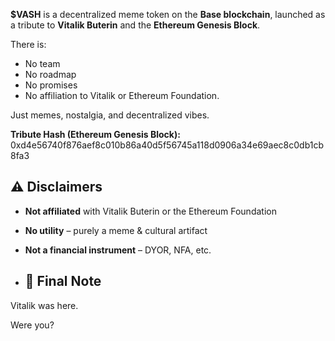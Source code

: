 
**$VASH** is a decentralized meme token on the **Base blockchain**, launched as a tribute to **Vitalik Buterin** and the **Ethereum Genesis Block**.

There is:
- No team
- No roadmap
- No promises
- No affiliation to Vitalik or Ethereum Foundation.

Just memes, nostalgia, and decentralized vibes.

 **Tribute Hash (Ethereum Genesis Block):**  
0xd4e56740f876aef8c010b86a40d5f56745a118d0906a34e69aec8c0db1cb8fa3

## ⚠️ Disclaimers

- **Not affiliated** with Vitalik Buterin or the Ethereum Foundation
- **No utility** – purely a meme & cultural artifact
- **Not a financial instrument** – DYOR, NFA, etc.

- ## 🧻 Final Note

Vitalik was here.

Were you?
